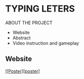 # TYPING LETERS

ABOUT THE PROJECT
- Website
- Abstract
- Video instruction and gameplay

## Website
  [![Poster][poster]](Poster.png)
 

